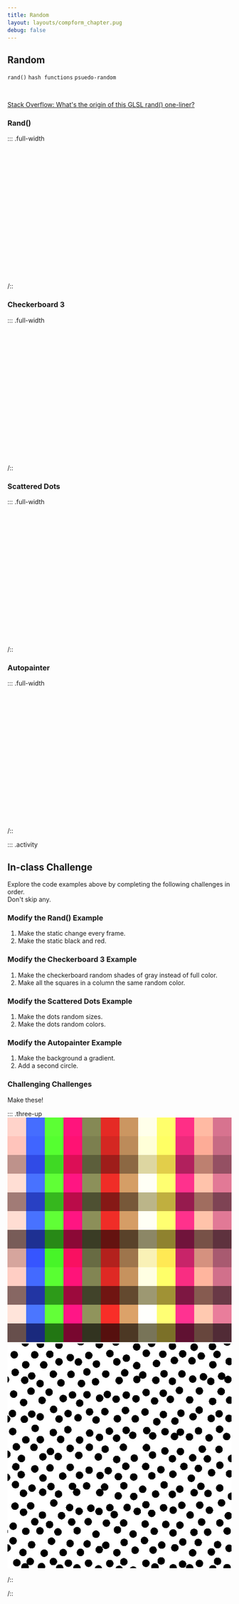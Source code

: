 ```yaml
---
title: Random
layout: layouts/compform_chapter.pug
debug: false
---
```


## Random

`rand()` `hash functions` `psuedo-random`

<br/>

[Stack Overflow: What's the origin of this GLSL rand() one-liner?](https://stackoverflow.com/questions/12964279/whats-the-origin-of-this-glsl-rand-one-liner)

### Rand()

::: .full-width

<div class="glsl_editor" data="./rand.frag"></div>
/::
<br style="clear: both;"/>

### Checkerboard 3

::: .full-width

<div class="glsl_editor" data="./checkerboard_3.frag"></div>
/::
<br style="clear: both;"/>

### Scattered Dots

::: .full-width

<div class="glsl_editor" data="./scattered_dots.frag"></div>
/::
<br style="clear: both;"/>

### Autopainter

::: .full-width

<div class="glsl_editor" data="./autopainter.frag"></div>
/::
<br style="clear: both;"/>

::: .activity

## In-class Challenge

Explore the code examples above by completing the following challenges in order. <br/> Don't skip any.

### Modify the Rand() Example

1. Make the static change every frame.
2. Make the static black and red.

### Modify the Checkerboard 3 Example

1. Make the checkerboard random shades of gray instead of full color.
2. Make all the squares in a column the same random color.

### Modify the Scattered Dots Example

1. Make the dots random sizes.
2. Make the dots random colors.

### Modify the Autopainter Example

1. Make the background a gradient.
2. Add a second circle.

### Challenging Challenges

Make these!

::: .three-up
![Checkerboard Challenge](./images/checkerboard_challenge.png)
![Dots Challenge](./images/dot_challenge.png)

/::

/::

<!-- ### Scattered Dots Challenge

<div class="glsl_editor" data="./scattered_dots_challenge.frag"></div>
<br style="clear: both;"/> -->

<link type="text/css" rel="stylesheet" href="https://rawgit.com/patriciogonzalezvivo/glslEditor/gh-pages/build/glslEditor.css"/>
<script type="application/javascript" src="https://rawgit.com/patriciogonzalezvivo/glslEditor/gh-pages/build/glslEditor.js"></script>
<link type="text/css" href="./shader.css"/>
<script src="./shader_loader.js"></script>

<style>
  .glsl_editor {
    position: relative;
    min-height: 300px;
    
   
  }
  .ge_editor {
    min-height: 300px;
  }
  .spoiler h3 {
    margin-top: 0;    
  }
  .spoiler {
      
      position: relative;
  }
  .spoiler::after {
      content: "Show Spoiler";
      font-family: "Roboto";
      font-size: 10px;
      position: absolute;
      top: 0;
      width: 100%;
      height: 100%;
      text-align: center;
      padding: 30px;
      background: black;
      color: white;
      
  }
</style>

<script>
var els = document.getElementsByClassName("spoiler");
for (var i = 0; i < els.length; i++) {
    let el = els[i];
    els[i].addEventListener('click', ()=>el.classList.remove("spoiler"));
}

</script>
